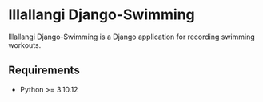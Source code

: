 # Illallangi Django-Swimming

Illallangi Django-Swimming is a Django application for recording swimming workouts.

## Requirements

- Python >= 3.10.12
